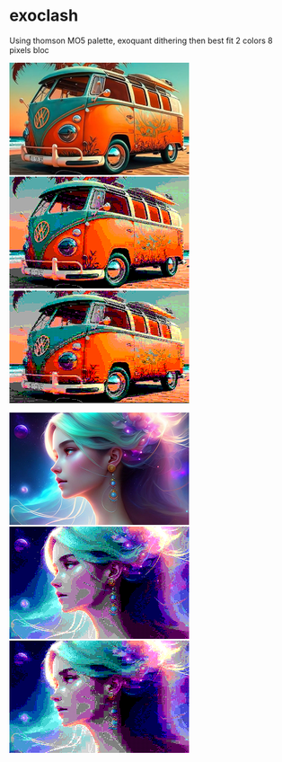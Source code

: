 # exoclash
Using thomson MO5 palette, exoquant dithering then best fit 2 colors 8 pixels bloc

<img src="result/bw.png" width=320>&nbsp;<img src="result/bw_dither.png">&nbsp;<img src="result/bw_mo5_dither.png">

<img src="result/original.png" width=320>&nbsp;<img src="result/original_dither.png">&nbsp;<img src="result/original_mo5_dither.png">


